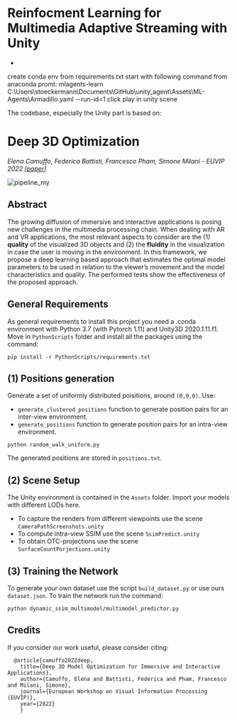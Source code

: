 # Reinfocment Learning for Multimedia Adaptive Streaming with Unity​
*
create conda env from requirements.txt
start with following command from anaconda promt: 
mlagents-learn C:\Users\stoeckermann\Documents\GitHub\unity_agent\Assets\ML-Agents\Armadillo.yaml  --run-id=1
click play in unity scene

The codebase, especially the Unity part is based on:
# Deep 3D Optimization
*Elena Camuffo, Federica Battisti, Francesco Pham, Simone Milani - EUVIP 2022 [[paper](https://github.com/elenacamuffo/elenacamuffo.github.io/tree/main/download)]*

![pipeline_my](https://user-images.githubusercontent.com/63043735/174303186-6cc17e57-3c83-4a2a-835b-bf433db31b89.png)

## Abstract 
The growing diffusion of immersive and interactive applications is posing new challenges in the multimedia processing chain. When dealing with AR and VR applications, the most relevant aspects to consider are the (1) **quality** of the visualized 3D objects and (2) the **fluidity** in the visualization in case the user is moving in the environment. In this framework, we propose a deep learning based approach that estimates the optimal model parameters to be used in relation to the viewer’s movement and the model characteristics and quality. The performed tests show the effectiveness of the proposed approach.

## General Requirements
As general requirements to install this project you need a .conda environment with Python 3.7 (with Pytorch 1.11) and Unity3D 2020.1.11.f1.
Move in  `PythonScripts`  folder and install all the packages using the command:

```
pip install -r PythonScripts/requirements.txt
```

## (1) Positions generation
Generate a set of uniformly distributed poisitions, around `(0,0,0)`. Use:
- `generate_clustered_positions` function to generate position pairs for an inter-view environment.
- `generate_positions` function to generate position pairs for an intra-view environment.

```
python random_walk_uniform.py
```

The generated positions are stored in `positions.txt`.

## (2) Scene Setup
The Unity environment is contained in the  `Assets`  folder. Import your models with different LODs here.
- To capture the renders from different viewpoints use the scene  `CameraPathScreenshots.unity`
- To compute intra-view SSIM use the scene  `SsimPredict.unity`
- To obtain OTC-projections use the scene  `SurfaceCountPorjections.unity`

## (3) Training the Network
To generate your own dataset use the script  `build_dataset.py`  or use ours `dataset.json`.
To train the network run the command:

```
python dynamic_ssim_multimodel/multimodel_predictor.py
```

## Credits
If you consider our work useful, please consider citing:

      @article{camuffo2022deep,
        title={Deep 3D Model Optimization for Immersive and Interactive Applications},
        author={Camuffo, Elena and Battisti, Federica and Pham, Francesco and Milani, Simone},
        journal={European Workshop on Visual Information Processing (EUVIP)},
        year={2022}
        }
